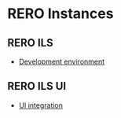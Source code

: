 # RERO Instances

## RERO ILS

- [Development environment](rero-ils/dev_installation.md)

## RERO ILS UI

- [UI integration](rero-ils-ui/ui-integration.md)

